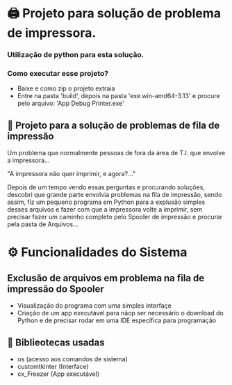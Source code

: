 # 🖨 Projeto para solução de problema de impressora.
### Utilização de python para esta solução.

### Como executar esse projeto?
- Baixe e como zip o projeto extraia
- Entre na pasta 'build', depois na pasta 'exe.win-amd64-3.13' e procure pelo arquivo: 'App Debug Printer.exe'

## 🔧 Projeto para a solução de problemas de fila de impressão
  Um problema que normalmente pessoas de fora da área de T.I. que envolve a impressora... 
  
<p>"A impressora não quer imprimir, e agora?..."</p>
<p>
  Depois de um tempo vendo essas perguntas e procurando soluções, descobri que grande parte envolvia problemas na fila de impressão, sendo assim, fiz um pequeno programa em Python para a explusão simples desses arquivos e fazer com que a impressora volte a imprimir, sem precisar fazer um caminho completo pelo Spooler de impressão e procurar pela pasta de Arquivos...
</p>

# ⚙ Funcionalidades do Sistema
## Exclusão de arquivos em problema na fila de impressão do Spooler

- Visualização do programa com uma simples interfaçe
- Criação de um app executável para nãop ser necessário o download do Python e de precisar rodar em uma IDE específica para programação

## 📂 Biblieotecas usadas

- os (acesso aos comandos de sistema)
- customtkinter (Interface)
- cx_Freezer (App executável)
